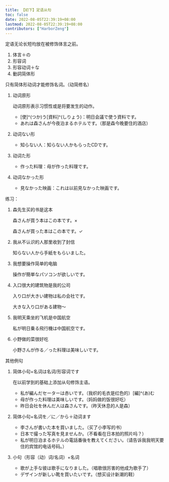 ```yaml
---
title: 【初下】定语从句
toc: false
date: 2022-08-05T22:39:19+08:00
lastmod: 2022-08-05T22:39:19+08:00
contributors: ["HarborZeng"]
---
```


定语无论长短均放在被修饰体言之前。

1. 体言＋の
2. 形容词
3. 形容动词＋な
4. 動詞简体形

只有简体形动词才能修饰名词。（动简修名）

1. 动词原形

    动词原形表示习惯性或是将要发生的动作。

    - [使]^(つか)う[資料]^(しりょう)：明日会議で使う資料です。
    - あれは森さんが今夜泊まるホテルです。（那是森今晚要住的酒店）

2. 动词ない形
   - 知らない人：知らない人かもらったCDです。

3. 动词た形
   - 作った料理：母が作った料理です。

4. 动词なかった形
   - 見なかった映画：これは以前見なかった映画です。

练习：

1. 森先生买的书是这本

   森さんが買う本はこの本です。×

   森さんが買った本はこの本です。✓

2. 我从不认识的人那里收到了封信

   知らない人から手紙をもらいました。

3. 我想要操作简单的电脑

   操作が簡単なパソコンが欲しいです。

4. 入口很大的建筑物是我的公司

   入り口が大きい建物は私の会社です。

   大きな入り口がある建物～

5. 我明天乘坐的飞机是中国航空

   私が明日乗る飛行機は中国航空です。

6. 小野做的菜很好吃

   小野さんが作る／った料理は美味しいです。

 其他例句

 1. 简体小句+名词は名词/形容词です

    在以前学到的基础上添加从句修饰主语。

    - 私が編んだセーターは赤いです。（我织的毛衣是红色的）[編]^(あ)む
    - 母が作った料理は美味しいです。（妈妈做的饭很好吃）
    - 昨日会社を休んだ人は森さんです。（昨天休息的人是森）

 2. 简体小句+名词を／に／から＋动词ます

    - 李さんが書いた本を買いました。（买了小李写的书）
    - 日本で撮った写真を見ませんか。（不看看在日本拍的照片吗？）
    - 私が明日泊まるホテルの電話番後を教えてください。（请告诉我我明天要住的宾馆的电话号码。）

 3. 小句（形容（动）词/名词）+名词

    - 歌が上手な彼は歌手になりました。（唱歌很厉害的他成为歌手了）
    - デザインが新しい靴を買いたいです。（想买设计新潮的鞋）

